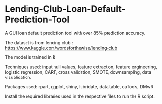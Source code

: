 # Lending-Club-Loan-Default-Prediction-Tool
A GUI loan default prediction tool with over 85% prediction accuracy. 

The dataset is from lending club : https://www.kaggle.com/wordsforthewise/lending-club

The model is trained in R

Techniques used: input null values, feature extraction, feature engineering, logistic regression, CART, cross validation, SMOTE, downsampling, data visualisation.

Packages used: rpart, ggplot, shiny, lubridate, data.table, caTools, DMwR

Install the required libraries used in the respective files to run the R script.
